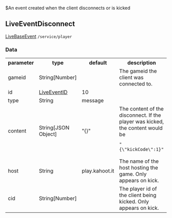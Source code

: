 $An event created when the client disconnects or is kicked
## LiveEventDisconnect
<span class="extends"><a href="#/enum/LiveBaseEvent">LiveBaseEvent</a></span>
<span class="channel"><code>/service/player</code></span>

### Data
<table>
  <tr>
    <th>parameter</th>
    <th>type</th>
    <th>default</th>
    <th>description</th>
  </tr>
  <tr>
    <td>gameid</td>
    <td>String[Number]</td>
    <td></td>
    <td>The gameid the client was connected to.</td>
  </tr>
  <tr>
    <td>id</td>
    <td><a href="#/enum/LiveEventID">LiveEventID</a></td>
    <td>10</td>
    <td></td>
  </tr>
  <tr>
    <td>type</td>
    <td>String</td>
    <td>message</td>
    <td></td>
  </tr>
  <tr>
    <td>content</td>
    <td>String[JSON Object]</td>
    <td>"{}"</td>
    <td>The content of the disconnect. If the player was kicked, the content would be <pre><code>"{\"kickCode\":1}"</code></pre></td>
  </tr>
  <tr>
    <td>host</td>
    <td>String</td>
    <td>play.kahoot.it</td>
    <td>The name of the host hosting the game. Only appears on kick.</td>
  </tr>
  <tr>
    <td>cid</td>
    <td>String[Number]</td>
    <td></td>
    <td>The player id of the client being kicked. Only appears on kick.</td>
  </tr>
</table>
